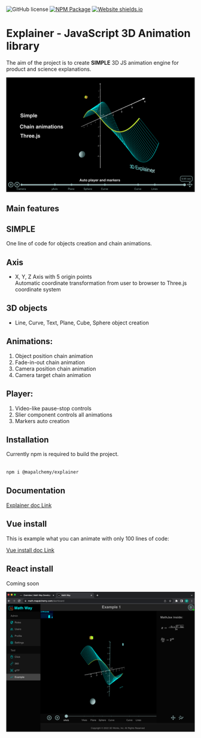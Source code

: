 ![GitHub license](https://img.shields.io/badge/license-MIT-blue.svg)
[![NPM Package][npm]][npm-url]
[![Website shields.io](https://img.shields.io/website-up-down-green-red/http/shields.io.svg)](https://mathdoc.mapalchemy.com/)

# Explainer - JavaScript 3D Animation library

The aim of the project is to create **SIMPLE** 3D JS animation engine for product and science explanations. 

![Explainer](https://github.com/DaniloBabovic/three-explainer/blob/main/explainer_main.png)


## Main features

## SIMPLE  
One line of code for objects creation and chain animations.

## Axis
- X, Y, Z Axis with 5 origin points  
Automatic coordinate transformation from user to browser to Three.js coordinate system  

## 3D objects
- Line, Curve, Text, Plane, Cube, Sphere object creation

## Animations: 
1. Object position chain animation
2. Fade-in-out chain animation
3. Camera position chain animation 
4. Camera target chain animation 

## Player:
1. Video-like pause-stop controls
2. Slier component controls all animations
3. Markers auto creation 

## Installation

Currently npm is required to build the project.

```bash

npm i @mapalchemy/explainer

```

## Documentation ##

[Explainer doc Link](https://mathdoc.mapalchemy.com/)

## Vue install ##

This is example what you can animate with only 100 lines of code:

[Vue install doc Link](https://github.com/DaniloBabovic/three-explainer/blob/main/VUE_INSTALL.md)

## React install ##

Coming soon

![Next.js application](https://github.com/DaniloBabovic/three-explainer/blob/main/next.png)


[npm]: https://img.shields.io/npm/v/@mapalchemy/explainer
[npm-url]: https://www.npmjs.com/package/@mapalchemy/explainer
[build-size]: https://badgen.net/bundlephobia/minzip/@mapalchemy/explainer
[build-size-url]: https://bundlephobia.com/result?p=@mapalchemy/explainer